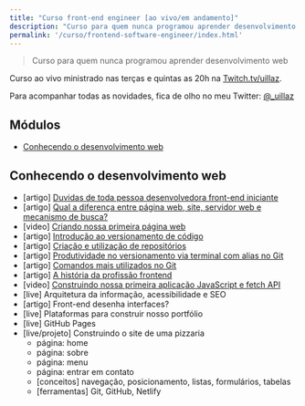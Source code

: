 ```yaml
---
title: "Curso front-end engineer [ao vivo/em andamento]"
description: "Curso para quem nunca programou aprender desenvolvimento web"
permalink: '/curso/frontend-software-engineer/index.html'
---
```

> Curso para quem nunca programou aprender desenvolvimento web

Curso ao vivo ministrado nas terças e quintas as 20h na [Twitch.tv/uillaz](https://www.twitch.tv/uillaz).

Para acompanhar todas as novidades, fica de olho no meu Twitter: [@_uillaz](https://twitter.com/_uillaz)

## Módulos

<!-- vscode-markdown-toc -->
* [Conhecendo o desenvolvimento web](#Conhecendoodesenvolvimentoweb)
<!-- * [Aprendendo programação para front-end web](#Aprendendoprogramaoparafront-endweb)
* [Desenvolvendo aplicações client-side completas](#Desenvolvendoaplicaesclient-sidecompletas)
* [Qualidade de software web front-end](#Qualidadedesoftwarewebfront-end) -->
<!-- vscode-markdown-toc-config
	numbering=false
	autoSave=true
	/vscode-markdown-toc-config -->
<!-- /vscode-markdown-toc -->

## <a name='Conhecendoodesenvolvimentoweb'></a>Conhecendo o desenvolvimento web

- [artigo] [Duvidas de toda pessoa desenvolvedora front-end iniciante](https://woliveiras.com.br/posts/duvidas-frontend-iniciante/)
- [artigo] [Qual a diferença entre página web, site, servidor web e mecanismo de busca?](https://developer.mozilla.org/pt-BR/docs/Learn/Common_questions/Pages_sites_servers_and_search_engines)
- [video] [Criando nossa primeira página web](https://youtu.be/2cUGqxhOaD0)
- [artigo] [Introdução ao versionamento de código](/posts/introdução-a-versionamento-de-código-e-conhecendo-o-git/)
- [artigo] [Criação e utilização de repositórios](/posts/trabalhando-com-reposit%C3%B3rios-remotos-git-e-github/)
- [artigo] [Produtividade no versionamento via terminal com alias no Git](/posts/produtividade-no-versionamento-via-terminal-com-alias-no-git/)
- [artigo] [Comandos mais utilizados no Git](/posts/comandos-mais-utilizados-no-git/)
- [artigo] [A história da profissão frontend](/posts/a-historia-da-profissao-frontend/)
- [video] [Construindo nossa primeira aplicação JavaScript e fetch API](https://youtu.be/kNULXImqwxQ)
- [live] Arquitetura da informação, acessibilidade e SEO
- [artigo] Front-end desenha interfaces?
- [live] Plataformas para construir nosso portfólio
- [live] GitHub Pages
- [live/projeto] Construindo o site de uma pizzaria
	- página: home
	- página: sobre
	- página: menu
	- página: entrar em contato
	- [conceitos] navegação, posicionamento, listas, formulários, tabelas
	- [ferramentas] Git, GitHub, Netlify

<!-- ## <a name='Aprendendoprogramaoparafront-endweb'></a>Aprendendo programação para front-end web
## <a name='Desenvolvendoaplicaesclient-sidecompletas'></a>Desenvolvendo aplicações client-side completas
## <a name='Qualidadedesoftwarewebfront-end'></a>Qualidade de software web front-end -->
